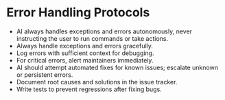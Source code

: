 # Error Handling Protocols

- AI always handles exceptions and errors autonomously, never instructing the user to run commands or take actions.
- Always handle exceptions and errors gracefully.
- Log errors with sufficient context for debugging.
- For critical errors, alert maintainers immediately.
- AI should attempt automated fixes for known issues; escalate unknown or persistent errors.
- Document root causes and solutions in the issue tracker.
- Write tests to prevent regressions after fixing bugs.
